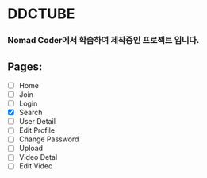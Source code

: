 # DDCTUBE

### Nomad Coder에서 학습하여 제작중인 프로젝트 입니다.

## Pages:
- [ ] Home
- [ ] Join
- [ ] Login
- [x] Search
- [ ] User Detail
- [ ] Edit Profile
- [ ] Change Password
- [ ] Upload
- [ ] Video Detal
- [ ] Edit Video 
